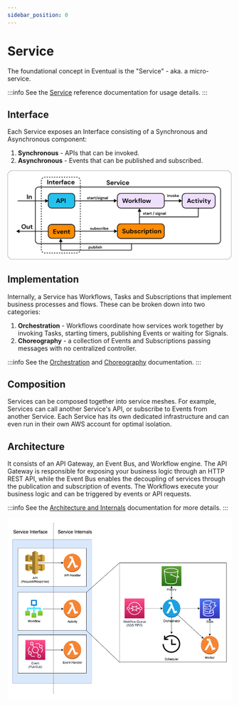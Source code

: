 ```yaml
---
sidebar_position: 0
---
```


# Service

The foundational concept in Eventual is the "Service" - aka. a micro-service.

:::info
See the [Service](../reference/service.md) reference documentation for usage details.
:::

## Interface

Each Service exposes an Interface consisting of a Synchronous and Asynchronous component:

1. **Synchronous** - APIs that can be invoked.
2. **Asynchronous** - Events that can be published and subscribed.

![](../../assets/service-contract.png)

## Implementation

Internally, a Service has Workflows, Tasks and Subscriptions that implement business processes and flows. These can be broken down into two categories:

1. **Orchestration** - Workflows coordinate how services work together by invoking Tasks, starting timers, publishing Events or waiting for Signals.
2. **Choreography** - a collection of Events and Subscriptions passing messages with no centralized controller.

:::info
See the [Orchestration](./orchestration.md) and [Choreography](./choreography.md) documentation.
:::

## Composition

Services can be composed together into service meshes. For example, Services can call another Service's API, or subscribe to Events from another Service. Each Service has its own dedicated infrastructure and can even run in their own AWS account for optimal isolation.

## Architecture

It consists of an API Gateway, an Event Bus, and Workflow engine. The API Gateway is responsible for exposing your business logic through an HTTP REST API, while the Event Bus enables the decoupling of services through the publication and subscription of events. The Workflows execute your business logic and can be triggered by events or API requests.

:::info
See the [Architecture and Internals](../architecture-and-internals/0-high-level.md) documentation for more details.
:::

![Service Architecture](../../assets/service.png)

